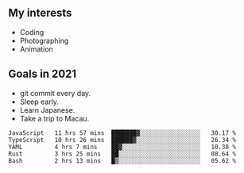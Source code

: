 ## My interests

- Coding
- Photographing
- Animation

## Goals in 2021

- git commit every day.
- Sleep early.
- Learn Japanese.
- Take a trip to Macau.

<!--START_SECTION:waka-->
```text
JavaScript   11 hrs 57 mins  ███████▓░░░░░░░░░░░░░░░░░   30.17 % 
TypeScript   10 hrs 26 mins  ██████▓░░░░░░░░░░░░░░░░░░   26.34 % 
YAML         4 hrs 7 mins    ██▓░░░░░░░░░░░░░░░░░░░░░░   10.38 % 
Rust         3 hrs 25 mins   ██░░░░░░░░░░░░░░░░░░░░░░░   08.64 % 
Bash         2 hrs 13 mins   █▒░░░░░░░░░░░░░░░░░░░░░░░   05.62 % 
```
<!--END_SECTION:waka-->
